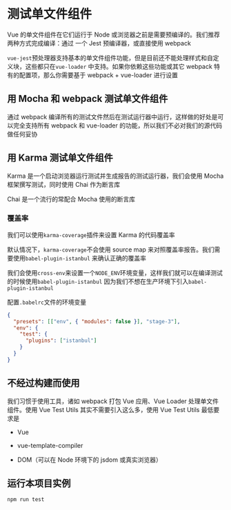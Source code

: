 # 测试单文件组件

Vue 的单文件组件在它们运行于 Node 或浏览器之前是需要预编译的。我们推荐两种方式完成编译：通过
一个 Jest 预编译器，或直接使用 webpack

`vue-jest`预处理器支持基本的单文件组件功能，但是目前还不能处理样式和自定义块，这些都只在`vue-loader`
中支持。如果你依赖这些功能或其它 webpack 特有的配置项，那么你需要基于 webpack + vue-loader 进行设置

## 用 Mocha 和 webpack 测试单文件组件

通过 webpack 编译所有的测试文件然后在测试运行器中运行，这样做的好处是可以完全支持所有 webpack 和 vue-loader
的功能，所以我们不必对我们的源代码做任何妥协

## 用 Karma 测试单文件组件

Karma 是一个启动浏览器运行测试并生成报告的测试运行器，我们会使用 Mocha 框架撰写测试，同时使用
Chai 作为断言库

Chai 是一个流行的常配合 Mocha 使用的断言库

### 覆盖率

我们可以使用`karma-coverage`插件来设置 Karma 的代码覆盖率

默认情况下，`karma-coverage`不会使用 source map 来对照覆盖率报告。我们需要使用`babel-plugin-istanbul`
来确认正确的覆盖率

我们会使用`cross-env`来设置一个`NODE_ENV`环境变量，这样我们就可以在编译测试的时候使用`babel-plugin-istanbul`
因为我们不想在生产环境下引入`babel-plugin-istanbul`

配置`.babelrc`文件的环境变量

```json
{
  "presets": [["env", { "modules": false }], "stage-3"],
  "env": {
    "test": {
      "plugins": ["istanbul"]
    }
  }
}
```

## 不经过构建而使用

我们习惯于使用工具，诸如 webpack 打包 Vue 应用、Vue Loader 处理单文件组件。使用 Vue Test Utils
其实不需要引入这么多，使用 Vue Test Utils 最低要求是

- Vue

- vue-template-compiler

- DOM（可以在 Node 环境下的 jsdom 或真实浏览器）

## 运行本项目实例

```
npm run test
```
